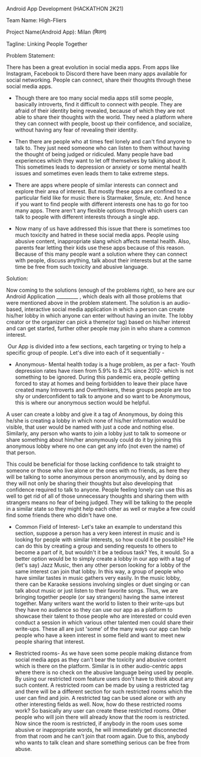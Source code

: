 Android App Development (HACKATHON 2K21)

Team Name: High-Fliers

Project Name(Android App): Milan (मिलन)

Tagline: Linking People Together

Problem Statement:

There has been a great evolution in social media apps. From apps like Instagram, Facebook to Discord there have been many apps available for social networking. People can connect, share their thoughts through these social media apps.

-   Though there are too many social media apps still some people, basically introverts, find it difficult to connect with people. They are afraid of their identity being revealed, because of which they are not able to share their thoughts with the world. They need a platform where they can connect with people, boost up their confidence, and socialize, without having any fear of revealing their identity.

-   Then there are people who at times feel lonely and can't find anyone to talk to. They just need someone who can listen to them without having the thought of being judged or ridiculed. Many people have bad experiences which they want to let off themselves by talking about it. This sometimes leads to depression or anxiety or some mental health issues and sometimes even leads them to take extreme steps.

-   There are apps where people of similar interests can connect and explore their area of interest. But mostly these apps are confined to a particular field like for music there is Starmaker, Smule, etc. And hence if you want to find people with different interests one has to go for too many apps. There aren't any flexible options through which users can talk to people with different interests through a single app.

-   Now many of us have addressed this issue that there is sometimes too much toxicity and hatred in these social media apps. People using abusive content, inappropriate slang which affects mental health. Also, parents fear letting their kids use these apps because of this reason. Because of this many people want a solution where they can connect with people, discuss anything, talk about their interests but at the same time be free from such toxicity and abusive language.

Solution:

Now coming to the solutions (enough of the problems right), so here are our Android Application _________ , which deals with all those problems that were mentioned above in the problem statement. The solution is an audio-based, interactive social media application in which a person can create his/her lobby in which anyone can enter without having an invite. The lobby creator or the organizer can pick a theme(or tag) based on his/her interest and can get started, further other people may join in who share a common interest.

 Our App is divided into a few sections, each targeting or trying to help a specific group of people. Let's dive into each of it sequentially -

-   Anonymous- Mental health today is a huge problem, as per a fact- Youth depression rates have risen from 5.9% to 8.2% since 2012- which is not something to be ignored. During this pandemic era, people getting forced to stay at homes and being forbidden to leave their place have created many Introverts and Overthinkers, these groups people are too shy or underconfident to talk to anyone and so want to be Anonymous, this is where our anonymous section would be helpful.

A user can create a lobby and give it a tag of Anonymous, by doing this he/she is creating a lobby in which none of his/her information would be visible, that user would be named with just a code and nothing else. Similarly, any person who wants to join a lobby just to talk to someone or share something about him/her anonymously could do it by joining this anonymous lobby where no one can get any info (not even the name) of that person.

This could be beneficial for those lacking confidence to talk straight to someone or those who live alone or the ones with no friends, as here they will be talking to some anonymous person anonymously, and by doing so they will not only be sharing their thoughts but also developing that confidence required to talk to anyone. People feeling lonely can use this as well to get rid of all of those unnecessary thoughts and sharing them with strangers means no fear of being judged. They will be talking to the people in a similar state so they might help each other as well or maybe a few could find some friends there who didn't have one.

-   Common Field of Interest- Let's take an example to understand this section, suppose a person has a very keen interest in music and is looking for people with similar interests, so how could it be possible? He can do this by creating a group and sending requests to others to become a part of it, but wouldn't it be a tedious task? Yes, it would. So a better option would be to simply create a lobby in our app with a tag of (let's say) Jazz Music, then any other person looking for a lobby of the same interest can join that lobby. In this way, a group of people who have similar tastes in music gathers very easily. In the music lobby, there can be Karaoke sessions involving singles or duet singing or can talk about music or just listen to their favorite songs. Thus, we are bringing together people (or say strangers) having the same interest together. Many writers want the world to listen to their write-ups but they have no audience so they can use our app as a platform to showcase their talent to those people who are interested or could even conduct a session in which various other talented men could share their write-ups. These all are just 'some' of the many ways our app can help people who have a keen interest in some field and want to meet new people sharing that interest.

-   Restricted rooms- As we have seen some people making distance from social media apps as they can't bear the toxicity and abusive content which is there on the platform. Similar is in other audio-centric apps where there is no check on the abusive language being used by people. By using our restricted room feature users don't have to think about any such content. A restricted room can be made by using a restricted tag and there will be a different section for such restricted rooms which the user can find and join. A restricted tag can be used alone or with any other interesting fields as well. Now, how do these restricted rooms work? So basically any user can create these restricted rooms. Other people who will join there will already know that the room is restricted. Now since the room is restricted, if anybody in the room uses some abusive or inappropriate words, he will immediately get disconnected from that room and he can't join that room again. Due to this, anybody who wants to talk clean and share something serious can be free from abuse.
